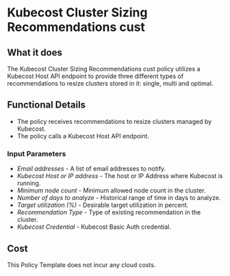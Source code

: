 # Kubecost Cluster Sizing Recommendations cust

## What it does

The Kubecost Cluster Sizing Recommendations cust policy utilizes a Kubecost Host API endpoint to provide three different types of recommendations to resize clusters stored in it: single, multi and optimal.

## Functional Details

- The policy receives recommendations to resize clusters managed by Kubecost.
- The policy calls a Kubecost Host API endpoint.

### Input Parameters

- *Email addresses* - A list of email addresses to notify.
- *Kubecost Host or IP address* - The host or IP Address where Kubecost is running.
- *Minimum node count* - Minimum allowed node count in the cluster.
- *Number of days to analyze* - Historical range of time in days to analyze.
- *Target utilization (%)* - Desirable target utilization in percent.
- *Recommendation Type* - Type of existing recommendation in the cluster.
- *Kubecost Credential* - Kubecost Basic Auth credential.

## Cost

This Policy Template does not incur any cloud costs.
